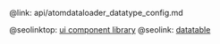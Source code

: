 @link: api/atomdataloader_datatype_config.md

@seolinktop: [ui component library](https://webix.com)
@seolink: [datatable](https://webix.com/widget/datatable/)